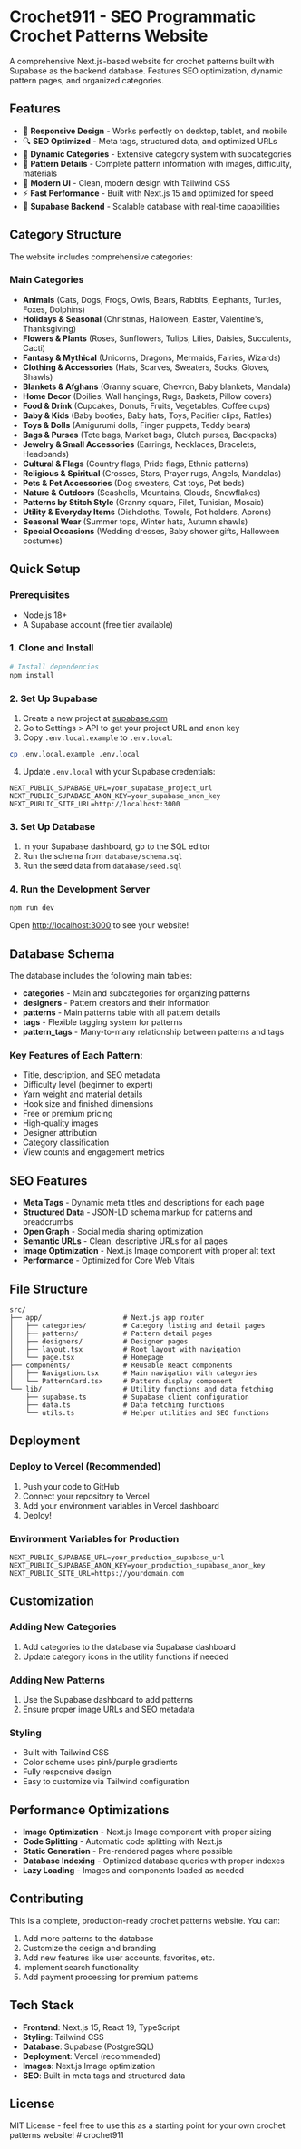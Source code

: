 # Crochet911 - SEO Programmatic Crochet Patterns Website

A comprehensive Next.js-based website for crochet patterns built with Supabase as the backend database. Features SEO optimization, dynamic pattern pages, and organized categories.

## Features

- 📱 **Responsive Design** - Works perfectly on desktop, tablet, and mobile
- 🔍 **SEO Optimized** - Meta tags, structured data, and optimized URLs
- 🎯 **Dynamic Categories** - Extensive category system with subcategories
- 🔗 **Pattern Details** - Complete pattern information with images, difficulty, materials
- 🎨 **Modern UI** - Clean, modern design with Tailwind CSS
- ⚡ **Fast Performance** - Built with Next.js 15 and optimized for speed
- 💾 **Supabase Backend** - Scalable database with real-time capabilities

## Category Structure

The website includes comprehensive categories:

### Main Categories
- **Animals** (Cats, Dogs, Frogs, Owls, Bears, Rabbits, Elephants, Turtles, Foxes, Dolphins)
- **Holidays & Seasonal** (Christmas, Halloween, Easter, Valentine's, Thanksgiving)
- **Flowers & Plants** (Roses, Sunflowers, Tulips, Lilies, Daisies, Succulents, Cacti)
- **Fantasy & Mythical** (Unicorns, Dragons, Mermaids, Fairies, Wizards)
- **Clothing & Accessories** (Hats, Scarves, Sweaters, Socks, Gloves, Shawls)
- **Blankets & Afghans** (Granny square, Chevron, Baby blankets, Mandala)
- **Home Decor** (Doilies, Wall hangings, Rugs, Baskets, Pillow covers)
- **Food & Drink** (Cupcakes, Donuts, Fruits, Vegetables, Coffee cups)
- **Baby & Kids** (Baby booties, Baby hats, Toys, Pacifier clips, Rattles)
- **Toys & Dolls** (Amigurumi dolls, Finger puppets, Teddy bears)
- **Bags & Purses** (Tote bags, Market bags, Clutch purses, Backpacks)
- **Jewelry & Small Accessories** (Earrings, Necklaces, Bracelets, Headbands)
- **Cultural & Flags** (Country flags, Pride flags, Ethnic patterns)
- **Religious & Spiritual** (Crosses, Stars, Prayer rugs, Angels, Mandalas)
- **Pets & Pet Accessories** (Dog sweaters, Cat toys, Pet beds)
- **Nature & Outdoors** (Seashells, Mountains, Clouds, Snowflakes)
- **Patterns by Stitch Style** (Granny square, Filet, Tunisian, Mosaic)
- **Utility & Everyday Items** (Dishcloths, Towels, Pot holders, Aprons)
- **Seasonal Wear** (Summer tops, Winter hats, Autumn shawls)
- **Special Occasions** (Wedding dresses, Baby shower gifts, Halloween costumes)

## Quick Setup

### Prerequisites
- Node.js 18+ 
- A Supabase account (free tier available)

### 1. Clone and Install

```bash
# Install dependencies
npm install
```

### 2. Set Up Supabase

1. Create a new project at [supabase.com](https://supabase.com)
2. Go to Settings > API to get your project URL and anon key
3. Copy `.env.local.example` to `.env.local`:

```bash
cp .env.local.example .env.local
```

4. Update `.env.local` with your Supabase credentials:

```env
NEXT_PUBLIC_SUPABASE_URL=your_supabase_project_url
NEXT_PUBLIC_SUPABASE_ANON_KEY=your_supabase_anon_key
NEXT_PUBLIC_SITE_URL=http://localhost:3000
```

### 3. Set Up Database

1. In your Supabase dashboard, go to the SQL editor
2. Run the schema from `database/schema.sql`
3. Run the seed data from `database/seed.sql`

### 4. Run the Development Server

```bash
npm run dev
```

Open [http://localhost:3000](http://localhost:3000) to see your website!

## Database Schema

The database includes the following main tables:

- **categories** - Main and subcategories for organizing patterns
- **designers** - Pattern creators and their information
- **patterns** - Main patterns table with all pattern details
- **tags** - Flexible tagging system for patterns
- **pattern_tags** - Many-to-many relationship between patterns and tags

### Key Features of Each Pattern:
- Title, description, and SEO metadata
- Difficulty level (beginner to expert)
- Yarn weight and material details
- Hook size and finished dimensions
- Free or premium pricing
- High-quality images
- Designer attribution
- Category classification
- View counts and engagement metrics

## SEO Features

- **Meta Tags** - Dynamic meta titles and descriptions for each page
- **Structured Data** - JSON-LD schema markup for patterns and breadcrumbs
- **Open Graph** - Social media sharing optimization
- **Semantic URLs** - Clean, descriptive URLs for all pages
- **Image Optimization** - Next.js Image component with proper alt text
- **Performance** - Optimized for Core Web Vitals

## File Structure

```
src/
├── app/                    # Next.js app router
│   ├── categories/         # Category listing and detail pages
│   ├── patterns/           # Pattern detail pages
│   ├── designers/          # Designer pages
│   ├── layout.tsx          # Root layout with navigation
│   └── page.tsx            # Homepage
├── components/             # Reusable React components
│   ├── Navigation.tsx      # Main navigation with categories
│   └── PatternCard.tsx     # Pattern display component
└── lib/                    # Utility functions and data fetching
    ├── supabase.ts         # Supabase client configuration
    ├── data.ts             # Data fetching functions
    └── utils.ts            # Helper utilities and SEO functions
```

## Deployment

### Deploy to Vercel (Recommended)

1. Push your code to GitHub
2. Connect your repository to Vercel
3. Add your environment variables in Vercel dashboard
4. Deploy!

### Environment Variables for Production

```env
NEXT_PUBLIC_SUPABASE_URL=your_production_supabase_url
NEXT_PUBLIC_SUPABASE_ANON_KEY=your_production_supabase_anon_key
NEXT_PUBLIC_SITE_URL=https://yourdomain.com
```

## Customization

### Adding New Categories
1. Add categories to the database via Supabase dashboard
2. Update category icons in the utility functions if needed

### Adding New Patterns
1. Use the Supabase dashboard to add patterns
2. Ensure proper image URLs and SEO metadata

### Styling
- Built with Tailwind CSS
- Color scheme uses pink/purple gradients
- Fully responsive design
- Easy to customize via Tailwind configuration

## Performance Optimizations

- **Image Optimization** - Next.js Image component with proper sizing
- **Code Splitting** - Automatic code splitting with Next.js
- **Static Generation** - Pre-rendered pages where possible
- **Database Indexing** - Optimized database queries with proper indexes
- **Lazy Loading** - Images and components loaded as needed

## Contributing

This is a complete, production-ready crochet patterns website. You can:

1. Add more patterns to the database
2. Customize the design and branding
3. Add new features like user accounts, favorites, etc.
4. Implement search functionality
5. Add payment processing for premium patterns

## Tech Stack

- **Frontend**: Next.js 15, React 19, TypeScript
- **Styling**: Tailwind CSS
- **Database**: Supabase (PostgreSQL)
- **Deployment**: Vercel (recommended)
- **Images**: Next.js Image optimization
- **SEO**: Built-in meta tags and structured data

## License

MIT License - feel free to use this as a starting point for your own crochet patterns website!
#   c r o c h e t 9 1 1  
 
